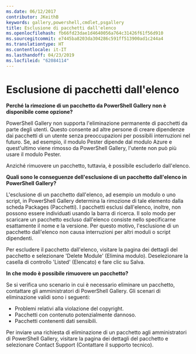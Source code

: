 ```yaml
---
ms.date: 06/12/2017
contributor: JKeithB
keywords: gallery,powershell,cmdlet,psgallery
title: Esclusione di pacchetti dall'elenco
ms.openlocfilehash: fb66fd23dae1d4640056a764c31426f61f56d910
ms.sourcegitcommit: e7445ba8203da304286c591ff513900ad1c244a4
ms.translationtype: HT
ms.contentlocale: it-IT
ms.lasthandoff: 04/23/2019
ms.locfileid: "62084114"
---
```

# <a name="unlisting-packages"></a>Esclusione di pacchetti dall'elenco

**Perché la rimozione di un pacchetto da PowerShell Gallery non è disponibile come opzione?**

PowerShell Gallery non supporta l'eliminazione permanente di pacchetti da parte degli utenti.
Questo consente ad altre persone di creare dipendenze dai pacchetti di un utente senza preoccupazioni per possibili interruzioni nel futuro.
Se, ad esempio, il modulo Pester dipende dal modulo Azure e quest'ultimo viene rimosso da PowerShell Gallery, l'utente non può più usare il modulo Pester.

Anziché rimuovere un pacchetto, tuttavia, è possibile escluderlo dall'elenco.

**Quali sono le conseguenze dell'esclusione di un pacchetto dall'elenco in PowerShell Gallery?**

L'esclusione di un pacchetto dall'elenco, ad esempio un modulo o uno script, in PowerShell Gallery determina la rimozione di tale elemento dalla scheda Packages (Pacchetti). I pacchetti esclusi dall'elenco, inoltre, non possono essere individuati usando la barra di ricerca.
Il solo modo per scaricare un pacchetto escluso dall'elenco consiste nello specificarne esattamente il nome e la versione.
Per questo motivo, l'esclusione di un pacchetto dall'elenco non causa interruzioni per altri moduli o script dipendenti.

Per escludere il pacchetto dall'elenco, visitare la pagina dei dettagli del pacchetto e selezionare 'Delete Module' (Elimina modulo). Deselezionare la casella di controllo 'Listed' (Elencato) e fare clic su Salva.

**In che modo è possibile rimuovere un pacchetto?**

Se si verifica uno scenario in cui è necessario eliminare un pacchetto, contattare gli amministratori di PowerShell Gallery.
Gli scenari di eliminazione validi sono i seguenti:
- Problemi relativi alla violazione del copyright.
- Pacchetti con contenuto potenzialmente dannoso.
- Pacchetti contenenti dati sensibili.

Per inviare una richiesta di eliminazione di un pacchetto agli amministratori di PowerShell Gallery, visitare la pagina dei dettagli del pacchetto e selezionare Contact Support (Contattare il supporto tecnico).
